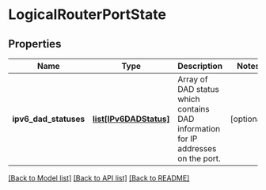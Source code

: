 # LogicalRouterPortState

## Properties
Name | Type | Description | Notes
------------ | ------------- | ------------- | -------------
**ipv6_dad_statuses** | [**list[IPv6DADStatus]**](IPv6DADStatus.md) | Array of DAD status which contains DAD information for IP addresses on the port.  | [optional] 

[[Back to Model list]](../README.md#documentation-for-models) [[Back to API list]](../README.md#documentation-for-api-endpoints) [[Back to README]](../README.md)


